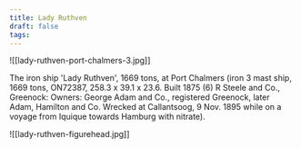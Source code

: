 ```yaml
---
title: Lady Ruthven
draft: false
tags:
---
```

![[lady-ruthven-port-chalmers-3.jpg]]

The iron ship 'Lady Ruthven', 1669 tons, at Port Chalmers (iron 3 mast ship, 1669 tons, ON72387, 258.3 x 39.1 x 23.6. Built 1875 (6) R Steele and Co., Greenock: Owners: George Adam and Co., registered Greenock, later Adam, Hamilton and Co. Wrecked at Callantsoog, 9 Nov. 1895 while on a voyage from Iquique towards Hamburg with nitrate).

![[lady-ruthven-figurehead.jpg]]